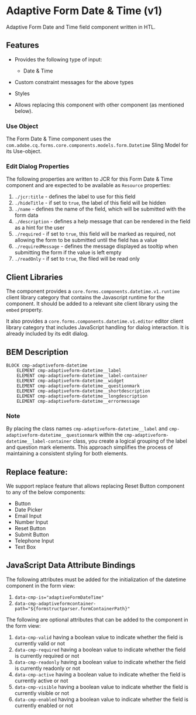 <!--
Copyright 2024 Adobe
Licensed under the Apache License, Version 2.0 (the "License");
you may not use this file except in compliance with the License.
You may obtain a copy of the License at
    http://www.apache.org/licenses/LICENSE-2.0
Unless required by applicable law or agreed to in writing, software
distributed under the License is distributed on an "AS IS" BASIS,
WITHOUT WARRANTIES OR CONDITIONS OF ANY KIND, either express or implied.
See the License for the specific language governing permissions and
limitations under the License.
-->
Adaptive Form Date & Time (v1)
====
Adaptive Form Date and Time field component written in HTL.

## Features

* Provides the following type of input:
    * Date & Time

* Custom constraint messages for the above types
* Styles
* Allows replacing this component with other component (as mentioned below).

### Use Object
The Form Date & Time component uses the `com.adobe.cq.forms.core.components.models.form.Datetime` Sling Model for its Use-object.

### Edit Dialog Properties
The following properties are written to JCR for this Form Date & Time component and are expected to be available as `Resource` properties:

1. `./jcr:title` - defines the label to use for this field
2. `./hideTitle` - if set to `true`, the label of this field will be hidden
3. `./name` - defines the name of the field, which will be submitted with the form data
4. `./description` - defines a help message that can be rendered in the field as a hint for the user
5. `./required` - if set to `true`, this field will be marked as required, not allowing the form to be submitted until the field has a value
6. `./requiredMessage` - defines the message displayed as tooltip when submitting the form if the value is left empty
7. `./readOnly` - if set to `true`, the filed will be read only

## Client Libraries
The component provides a `core.forms.components.datetime.v1.runtime` client library category that contains the Javascript runtime for the component.
It should be added to a relevant site client library using the `embed` property.

It also provides a `core.forms.components.datetime.v1.editor` editor client library category that includes
JavaScript handling for dialog interaction. It is already included by its edit dialog.

## BEM Description
```
BLOCK cmp-adaptiveform-datetime
    ELEMENT cmp-adaptiveform-datetime__label
    ELEMENT cmp-adaptiveform-datetime__label-container
    ELEMENT cmp-adaptiveform-datetime__widget
    ELEMENT cmp-adaptiveform-datetime__questionmark
    ELEMENT cmp-adaptiveform-datetime__shortdescription
    ELEMENT cmp-adaptiveform-datetime__longdescription
    ELEMENT cmp-adaptiveform-datetime__errormessage
```

### Note
By placing the class names `cmp-adaptiveform-datetime__label` and `cmp-adaptiveform-datetime__questionmark` within the `cmp-adaptiveform-datetime__label-container` class, you create a logical grouping of the label and question mark elements. This approach simplifies the process of maintaining a consistent styling for both elements.

## Replace feature:
We support replace feature that allows replacing Reset Button component to any of the below components:

* Button
* Date Picker
* Email Input
* Number Input
* Reset Button
* Submit Button
* Telephone Input
* Text Box

## JavaScript Data Attribute Bindings

The following attributes must be added for the initialization of the datetime component in the form view:
1. `data-cmp-is="adaptiveFormDateTime"`
2. `data-cmp-adaptiveformcontainer-path="${formstructparser.formContainerPath}"`


The following are optional attributes that can be added to the component in the form view:
1. `data-cmp-valid` having a boolean value to indicate whether the field is currently valid or not
2. `data-cmp-required` having a boolean value to indicate whether the field is currently required or not
3. `data-cmp-readonly` having a boolean value to indicate whether the field is currently readonly or not
4. `data-cmp-active` having a boolean value to indicate whether the field is currently active or not
5. `data-cmp-visible` having a boolean value to indicate whether the field is currently visible or not
6. `data-cmp-enabled` having a boolean value to indicate whether the field is currently enabled or not